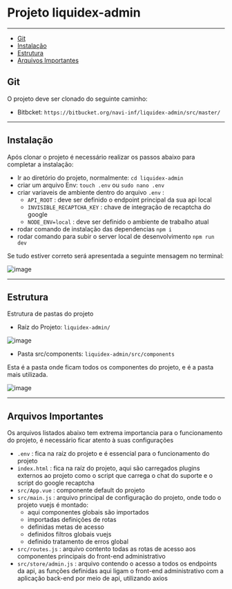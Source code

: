 # Projeto liquidex-admin

---

- [Git](#section-1)
- [Instalação](#section-2)
- [Estrutura](#section-3)
- [Arquivos Importantes](#section-4)


<a name="section-1"></a>
## Git

O projeto deve ser clonado do seguinte caminho:

* Bitbcket: `https://bitbucket.org/navi-inf/liquidex-admin/src/master/`

---
<a name="section-2"></a>
## Instalação

Após clonar o projeto é necessário realizar os passos abaixo para completar a instalação:

* Ir ao diretório do projeto, normalmente: `cd liquidex-admin` 
* criar um arquivo Env: `touch .env` ou `sudo nano .env`
* criar variaveis de ambiente dentro do arquivo `.env` :
    * `API_ROOT` : deve ser definido o endpoint principal da sua api local
    * `INVISIBLE_RECAPTCHA_KEY` : chave de integração de recaptcha do google
    * `NODE_ENV=local` : deve ser definido o ambiente de trabalho atual
* rodar comando de instalação das dependencias `npm i`    
* rodar comando para subir o server local de desenvolvimento `npm run dev`    

Se tudo estiver correto será apresentada a seguinte mensagem no terminal:

![image](/images/docs/estrutura/npm_run_dev_admin.png)


---
<a name="section-3"></a>
## Estrutura

Estrutura de pastas do projeto

* Raíz do Projeto: `liquidex-admin/`

![image](/images/docs/estrutura/admin_root.png)

* Pasta src/components: `liquidex-admin/src/components`

Esta é a pasta onde ficam todos os componentes do projeto, e é a pasta mais utilizada.

![image](/images/docs/estrutura/admin_src.png)

---
<a name="section-4"></a>
## Arquivos Importantes

Os arquivos listados abaixo tem extrema importancia para o funcionamento do projeto, é necessário ficar atento à suas configurações

* `.env` : fica na raíz do projeto e é essencial para o funcionamento do projeto
* `index.html` : fica na raíz do projeto, aqui são carregados plugins externos ao projeto como o script que carrega o chat do suporte e o script do google recaptcha
* `src/App.vue` : componente default do projeto
* `src/main.js` : arquivo principal de configuração do projeto, onde todo o projeto vuejs é montado:
    * aqui componentes globais são importados
    * importadas definições de rotas
    * definidas metas de acesso
    * definidos filtros globais vuejs
    * definido tratamento de erros global         
* `src/routes.js` : arquivo contento todas as rotas de acesso aos componentes principais do front-end administrativo
* `src/store/admin.js` : arquivo contendo o acesso a todos os endpoints da api, as funções definidas aqui ligam o front-end administrativo com a aplicação back-end por meio de api, utilizando axios
